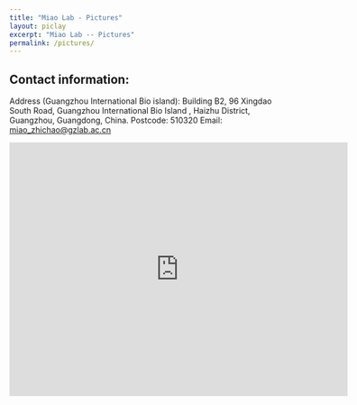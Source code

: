 ```yaml
---
title: "Miao Lab - Pictures"
layout: piclay
excerpt: "Miao Lab -- Pictures"
permalink: /pictures/
---
```


## Contact information:

Address (Guangzhou International Bio island): Building B2, 96 Xingdao South Road, Guangzhou International Bio Island , Haizhu District, Guangzhou, Guangdong, China.
Postcode: 510320
Email: miao_zhichao@gzlab.ac.cn

<iframe src="https://www.google.com/maps/embed?pb=!1m14!1m8!1m3!1d3670.9607940189653!2d113.3728525!3d23.0618989!3m2!1i1024!2i768!4f13.1!3m3!1m2!1s0x0%3A0xbfef76e0d9d7b9!2z5bm_5bee55Sf54mp5bKb5Zu96ZmF5YWs5a-T!5e0!3m2!1sen!2shk!4v1651501560610!5m2!1sen!2shk" width="600" height="450" style="border:0;" allowfullscreen="" loading="lazy" referrerpolicy="no-referrer-when-downgrade"></iframe>
